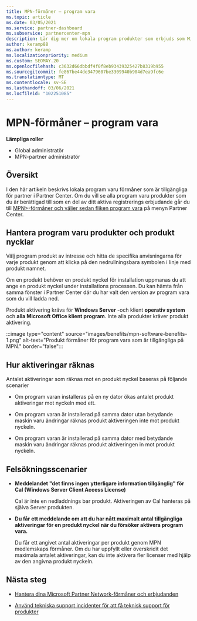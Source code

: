 ```yaml
---
title: MPN-förmåner – program vara
ms.topic: article
ms.date: 03/05/2021
ms.service: partner-dashboard
ms.subservice: partnercenter-mpn
description: Lär dig mer om lokala program produkter som erbjuds som Microsoft Partner Network (MPN)-förmåner
author: keramp88
ms.author: keramp
ms.localizationpriority: medium
ms.custom: SEOMAY.20
ms.openlocfilehash: c3632d66dbbdf4f0f8eb93439325427b8319b955
ms.sourcegitcommit: fe867be44de3479607be3309940b904d7ea9fc6e
ms.translationtype: MT
ms.contentlocale: sv-SE
ms.lasthandoff: 03/06/2021
ms.locfileid: "102251085"
---
```

# <a name="mpn-benefits---software"></a>MPN-förmåner – program vara

**Lämpliga roller**

- Global administratör
- MPN-partner administratör

## <a name="overview"></a>Översikt

I den här artikeln beskrivs lokala program varu förmåner som är tillgängliga för partner i Partner Center. Om du vill se alla program varu produkter som du är berättigad till som en del av ditt aktiva registrerings erbjudande går du till  [MPN>-förmåner och väljer sedan fliken program vara](https://partner.microsoft.com/dashboard/mpn/membership/benefits/software) på menyn Partner Center.  

## <a name="manage-software-products-and-product-keys"></a>Hantera program varu produkter och produkt nycklar

Välj program produkt av intresse och hitta de specifika anvisningarna för varje produkt genom att klicka på den nedrullningsbara symbolen i linje med produkt namnet.

Om en produkt behöver en produkt nyckel för installation uppmanas du att ange en produkt nyckel under installations processen. Du kan hämta från samma fönster i Partner Center där du har valt den version av program vara som du vill ladda ned.

Produkt aktivering krävs för **Windows Server** -och klient **operativ system** och **alla Microsoft Office klient program**. Inte alla produkter kräver produkt aktivering.

:::image type="content" source="images/benefits/mpn-software-benefits-1.png" alt-text="Produkt förmåner för program vara som är tillgängliga på MPN." border="false":::

## <a name="how-activations-are-counted"></a>Hur aktiveringar räknas

Antalet aktiveringar som räknas mot en produkt nyckel baseras på följande scenarier

- Om program varan installeras på en ny dator ökas antalet produkt aktiveringar mot nyckeln med ett.
 
- Om program varan är installerad på samma dator utan betydande maskin varu ändringar räknas produkt aktiveringen inte mot produkt nyckeln.

- Om program varan är installerad på samma dator med betydande maskin varu ändringar räknas produkt aktiveringen in mot produkt nyckeln.

## <a name="troubleshooting-scenarios"></a>Felsökningsscenarier

- **Meddelandet "det finns ingen ytterligare information tillgänglig" för Cal (Windows Server Client Access License)**

    Cal är inte en nedladdnings bar produkt. Aktiveringen av Cal hanteras på själva Server produkten.

- **Du får ett meddelande om att du har nått maximalt antal tillgängliga aktiveringar för en produkt nyckel när du försöker aktivera program vara.**

    Du får ett angivet antal aktiveringar per produkt genom MPN medlemskaps förmåner. Om du har uppfyllt eller överskridit det maximala antalet aktiveringar, kan du inte aktivera fler licenser med hjälp av den angivna produkt nyckeln.


 ## <a name="next-steps"></a>Nästa steg

- [Hantera dina Microsoft Partner Network-förmåner och erbjudanden](manage-your-partner-network-benefits.md)

- [Använd tekniska support incidenter för att få teknisk support för produkter](mpn-benefits-technical-support.md)




